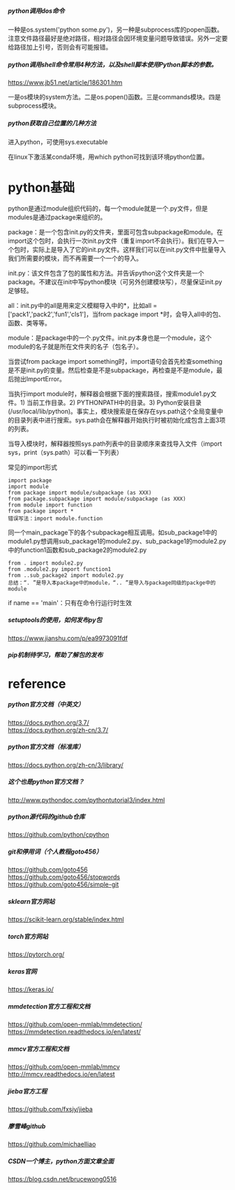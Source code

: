 ##### python调用dos命令

一种是os.system('python some.py')，另一种是subprocess库的popen函数。注意文件路径最好是绝对路径，相对路径会因环境变量问题导致错误。另外一定要给路径加上引号，否则会有可能报错。

##### python调用shell命令常用4种方法，以及shell脚本使用Python脚本的参数。

https://www.jb51.net/article/186301.htm

一是os模块的system方法。二是os.popen()函数。三是commands模块。四是subprocess模块。

##### python获取自己位置的几种方法

进入python，可使用sys.executable

在linux下激活某conda环境，用which python可找到该环境python位置。









# python基础

python是通过module组织代码的，每一个module就是一个.py文件，但是modules是通过package来组织的。

package：是一个包含init.py的文件夹，里面可包含subpackage和module。在import这个包时，会执行一次init.py文件（重复import不会执行）。我们在导入一个包时，实际上是导入了它的init.py文件。这样我们可以在init.py文件中批量导入我们所需要的模块，而不再需要一个一个的导入。

init.py：该文件包含了包的属性和方法。并告诉python这个文件夹是一个package。不建议在init中写python模块（可另外创建模块写），尽量保证init.py足够轻。

all：init.py中的all是用来定义模糊导入中的*，比如all = ['pack1','pack2','fun1','cls1']，当from package import *时，会导入all中的包、函数、类等等。

module：是package中的一个.py文件。init.py本身也是一个module，这个module的名子就是所在文件夹的名子（包名子）。

当尝试from package import something时，import语句会首先检查something是不是init.py的变量。然后检查是不是subpackage，再检查是不是module，最后抛出ImportError。

当执行import module时，解释器会根据下面的搜索路径，搜索module1.py文件。1) 当前工作目录。2) PYTHONPATH中的目录。3) Python安装目录 (/usr/local/lib/python)。事实上，模块搜索是在保存在sys.path这个全局变量中的目录列表中进行搜索。sys.path会在解释器开始执行时被初始化成包含上面3项的列表。

当导入模块时，解释器按照sys.path列表中的目录顺序来查找导入文件（import sys，print（sys.path）可以看一下列表）

常见的import形式

```text
import package
import module
from package import module/subpackage (as XXX)
from package.subpackage import module/subpackage (as XXX)
from module import function
from package import *
错误写法：import module.function
```

同一个main_package下的各个subpackage相互调用。如sub_package1中的module1.py想调用sub_package1的module2.py、sub_package1的module2.py中的function1函数和sub_package2的module2.py

```text
from . import module2.py
from .module2.py import function1
from ..sub_package2 import module2.py
总结：“. ”是导入本package中的module，“.. ”是导入与package同级的packge中的module
```

if name == 'main'：只有在命令行运行时生效

##### setuptools的使用，如何发布py包

https://www.jianshu.com/p/ea9973091fdf

##### pip机制待学习，帮助了解包的发布















# reference

##### python官方文档（中英文）

https://docs.python.org/3.7/  
https://docs.python.org/zh-cn/3.7/  

##### python官方文档（标准库）

https://docs.python.org/zh-cn/3/library/

##### 这个也是python官方文档？

http://www.pythondoc.com/pythontutorial3/index.html

##### python源代码的github仓库  

https://github.com/python/cpython  

##### git和停用词（个人教程goto456）

https://github.com/goto456  
https://github.com/goto456/stopwords  
https://github.com/goto456/simple-git  


##### sklearn官方网站

https://scikit-learn.org/stable/index.html

##### torch官方网站

https://pytorch.org/

##### keras官网

https://keras.io/

##### mmdetection官方工程和文档

https://github.com/open-mmlab/mmdetection/  
https://mmdetection.readthedocs.io/en/latest/  

##### mmcv官方工程和文档

https://github.com/open-mmlab/mmcv  
http://mmcv.readthedocs.io/en/latest

##### jieba官方工程

https://github.com/fxsjy/jieba

##### 廖雪峰github

https://github.com/michaelliao

##### CSDN一个博主，python方面文章全面

https://blog.csdn.net/brucewong0516

